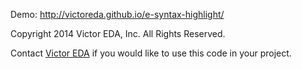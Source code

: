 Demo: http://victoreda.github.io/e-syntax-highlight/

Copyright 2014 Victor EDA, Inc. All Rights Reserved.

Contact [Victor EDA](www.victoreda.com) if you would like to use this code in your project.
